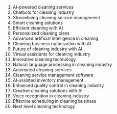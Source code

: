 1. AI-powered cleaning services
2. Chatbots for cleaning industry
3. Streamlining cleaning service management
4. Smart cleaning solutions
5. Efficient cleaning with AI
6. Personalized cleaning plans
7. Advanced artificial intelligence in cleaning
8. Cleaning business optimization with AI
9. Future of cleaning industry with AI
10. Virtual assistants for cleaning industry
11. Innovative cleaning technology
12. Natural language processing in cleaning industry
13. Automated cleaning services
14. Cleaning service management software
15. AI-assisted inventory management
16. Enhanced quality control in cleaning industry
17. Creative cleaning solutions with AI
18. Voice recognition in cleaning industry
19. Effective scheduling in cleaning business
20. Next level cleaning technology
